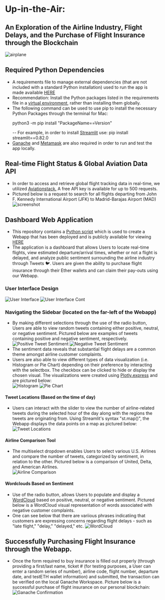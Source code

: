 # Up-in-the-Air:
## An Exploration of the Airline Industry, Flight Delays, and the Purchase of Flight Insurance through the Blockchain
![airplane](airplane.jpg)

## Required Python Dependencies 
-	A requirements file to manage external dependencies (that are not included with a standard Python installation) used to run the app is made available [HERE](requirements.txt)
-	Recommendation: Install the Python packages listed in the requirements file in a [virtual environment]( https://packaging.python.org/tutorials/installing-packages/#optionally-create-a-virtual-environment), rather than installing them globally. 
-	The following command can be used to use pip to install the necessary Python Packages through the terminal for Mac: <p> python3 -m pip install "PackageName==Version" </p>
-- For example, in order to install [Streamlit](https://streamlit.io/) use: pip install streamlit==0.82.0
- [Ganache](https://www.trufflesuite.com/ganache) and [Metamask](https://metamask.io/) are also required in order to run and test the app locally. 

## Real-time Flight Status & Global Aviation Data API
- In order to access and retrieve global flight tracking data in real-time, we utilized [Aviationstack.](https://aviationstack.com/) A free API key is available for up to 500 requests. 
- Pictured below is a request to search for all flights departing from John F. Kennedy International Airport (JFK) to Madrid-Barajas Airport (MAD)
![screenshot](flight-search-results.png)

## Dashboard Web Application
- This repository contains a [Python script](streamlit_app.py) which is used to create a Webapp that has been deployed and is publicly available for viewing [HERE]( https://share.streamlit.io/rawnakmahjabib/up-in-the-air/main)
- The application is a dashboard that allows Users to locate real-time flights, view estimated departure/arrival times, whether or not a flight is delayed, and analyze public sentiment surrounding the airline industry through Tweets 🐦. Users are given the ability to purchase flight insurance through their Ether wallets and can claim their pay-outs using our Webapp.

### User Interface Design 
![User Interface](user-interface1.png)
![User Interface Cont](user-interface2.png)

### Navigating the Sidebar (located on the far-left of the Webapp)
- By making different selections through the use of the radio button, Users are able to view random tweets containing either positive, neutral, or negative sentiment. Pictured below are examples of tweets containing positive and negative sentiment, respectively. <br>
![Positive Tweet Sentiment](random-pos-sentiment.png)
![Negative Tweet Sentiment](random-neg-sentiment.png)
- The sentiment data reveals that substantial flight delays are a common theme amongst airline customer complaints. 
- Users are also able to view different types of data visualization (i.e. Histogram or Pie Chart) depending on their preference by interacting with the selectbox. The checkbox can be clicked to hide or display the chosen visual. The visualizations were created using [Plotly.express](https://plotly.com/python/plotly-express/) and are pictured below: <br>
![Histogram](histogram.png)
![Pie Chart](piechart.png)
#### Tweet Locations (Based on the time of day)
- Users can interact with the slider to view the number of airline-related tweets during the selected hour of the day along with the regions the tweets are originating from. Using Streamlit's syntax "st.map()", the Webapp displays the data points on a map as pictured below: <br>
![Tweet Locations](tweet-locations.png)
#### Airline Comparison Tool
- The multiselect dropdown enables Users to select various U.S. Airlines and compare the number of tweets, categorized by sentiment, in relation to the other. Pictured below is a comparison of United, Delta, and American Airlines. <br>
![Airline Comparison](airline-breakdown.png)
#### Wordclouds Based on Sentiment 
- Use of the radio button, allows Users to populate and display a [WordCloud](https://amueller.github.io/word_cloud/generated/wordcloud.WordCloud.html) based on positive, neutral, or negative sentiment. Pictured below is a WordCloud visual representation of words associated with negative customer complaints. 
- One can see below that there are variious phrases indicatiing that customers are expressing concerns regarding flight delays - such as "late flight," "delay," "delayed," etc. 
![WordCloud](wordcloud-sentiment.png)

## Successfully Purchasing Flight Insurance through the Webapp. 
- Once the form required to buy insurance is filled out properly (through providing a first/last name, ticket # (for testing purposes, a User can enter a random series of number), airline code, flight number, departure date, and testETH wallet information) and submitted, the transaction can be verified on the local Ganache Workspace. Picture below is a successful purchase of flight insurance on our personal blockchain: 
![Ganache Confirmation](ganache-block-confirm.png)



